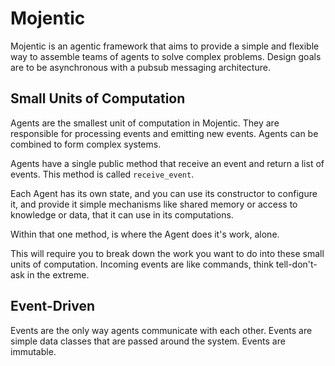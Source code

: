# Mojentic

Mojentic is an agentic framework that aims to provide a simple and flexible way to assemble teams of agents to solve
complex problems. Design goals are to be asynchronous with a pubsub messaging architecture.

## Small Units of Computation

Agents are the smallest unit of computation in Mojentic. They are responsible for processing events and emitting new
events. Agents can be combined to form complex systems.

Agents have a single public method that receive an event and return a list of events. This method is called
`receive_event`.

Each Agent has its own state, and you can use its constructor to configure it, and provide it simple mechanisms like
shared memory or access to knowledge or data, that it can use in its computations.

Within that one method, is where the Agent does it's work, alone.

This will require you to break down the work you want to do into these small units of computation. Incoming events are
like commands, think tell-don't-ask in the extreme.

## Event-Driven

Events are the only way agents communicate with each other. Events are simple data classes that are passed around the
system. Events are immutable.